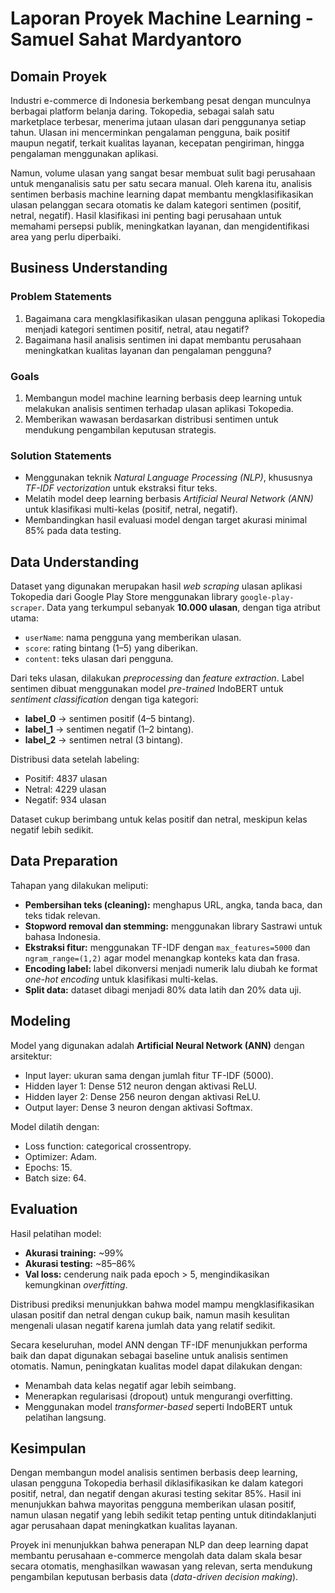 # Laporan Proyek Machine Learning - Samuel Sahat Mardyantoro

## Domain Proyek

Industri e-commerce di Indonesia berkembang pesat dengan munculnya berbagai platform belanja daring. Tokopedia, sebagai salah satu marketplace terbesar, menerima jutaan ulasan dari penggunanya setiap tahun. Ulasan ini mencerminkan pengalaman pengguna, baik positif maupun negatif, terkait kualitas layanan, kecepatan pengiriman, hingga pengalaman menggunakan aplikasi.

Namun, volume ulasan yang sangat besar membuat sulit bagi perusahaan untuk menganalisis satu per satu secara manual. Oleh karena itu, analisis sentimen berbasis machine learning dapat membantu mengklasifikasikan ulasan pelanggan secara otomatis ke dalam kategori sentimen (positif, netral, negatif). Hasil klasifikasi ini penting bagi perusahaan untuk memahami persepsi publik, meningkatkan layanan, dan mengidentifikasi area yang perlu diperbaiki.

## Business Understanding

### Problem Statements

1. Bagaimana cara mengklasifikasikan ulasan pengguna aplikasi Tokopedia menjadi kategori sentimen positif, netral, atau negatif?
2. Bagaimana hasil analisis sentimen ini dapat membantu perusahaan meningkatkan kualitas layanan dan pengalaman pengguna?

### Goals

1. Membangun model machine learning berbasis deep learning untuk melakukan analisis sentimen terhadap ulasan aplikasi Tokopedia.
2. Memberikan wawasan berdasarkan distribusi sentimen untuk mendukung pengambilan keputusan strategis.

### Solution Statements

* Menggunakan teknik *Natural Language Processing (NLP)*, khususnya *TF-IDF vectorization* untuk ekstraksi fitur teks.
* Melatih model deep learning berbasis *Artificial Neural Network (ANN)* untuk klasifikasi multi-kelas (positif, netral, negatif).
* Membandingkan hasil evaluasi model dengan target akurasi minimal 85% pada data testing.

## Data Understanding

Dataset yang digunakan merupakan hasil *web scraping* ulasan aplikasi Tokopedia dari Google Play Store menggunakan library `google-play-scraper`. Data yang terkumpul sebanyak **10.000 ulasan**, dengan tiga atribut utama:

* `userName`: nama pengguna yang memberikan ulasan.
* `score`: rating bintang (1–5) yang diberikan.
* `content`: teks ulasan dari pengguna.

Dari teks ulasan, dilakukan *preprocessing* dan *feature extraction*. Label sentimen dibuat menggunakan model *pre-trained* IndoBERT untuk *sentiment classification* dengan tiga kategori:

* **label\_0** → sentimen positif (4–5 bintang).
* **label\_1** → sentimen negatif (1–2 bintang).
* **label\_2** → sentimen netral (3 bintang).

Distribusi data setelah labeling:

* Positif: 4837 ulasan
* Netral: 4229 ulasan
* Negatif: 934 ulasan

Dataset cukup berimbang untuk kelas positif dan netral, meskipun kelas negatif lebih sedikit.

## Data Preparation

Tahapan yang dilakukan meliputi:

* **Pembersihan teks (cleaning):** menghapus URL, angka, tanda baca, dan teks tidak relevan.
* **Stopword removal dan stemming:** menggunakan library Sastrawi untuk bahasa Indonesia.
* **Ekstraksi fitur:** menggunakan TF-IDF dengan `max_features=5000` dan `ngram_range=(1,2)` agar model menangkap konteks kata dan frasa.
* **Encoding label:** label dikonversi menjadi numerik lalu diubah ke format *one-hot encoding* untuk klasifikasi multi-kelas.
* **Split data:** dataset dibagi menjadi 80% data latih dan 20% data uji.

## Modeling

Model yang digunakan adalah **Artificial Neural Network (ANN)** dengan arsitektur:

* Input layer: ukuran sama dengan jumlah fitur TF-IDF (5000).
* Hidden layer 1: Dense 512 neuron dengan aktivasi ReLU.
* Hidden layer 2: Dense 256 neuron dengan aktivasi ReLU.
* Output layer: Dense 3 neuron dengan aktivasi Softmax.

Model dilatih dengan:

* Loss function: categorical crossentropy.
* Optimizer: Adam.
* Epochs: 15.
* Batch size: 64.

## Evaluation

Hasil pelatihan model:

* **Akurasi training:** \~99%
* **Akurasi testing:** \~85–86%
* **Val loss:** cenderung naik pada epoch > 5, mengindikasikan kemungkinan *overfitting*.

Distribusi prediksi menunjukkan bahwa model mampu mengklasifikasikan ulasan positif dan netral dengan cukup baik, namun masih kesulitan mengenali ulasan negatif karena jumlah data yang relatif sedikit.

Secara keseluruhan, model ANN dengan TF-IDF menunjukkan performa baik dan dapat digunakan sebagai baseline untuk analisis sentimen otomatis. Namun, peningkatan kualitas model dapat dilakukan dengan:

* Menambah data kelas negatif agar lebih seimbang.
* Menerapkan regularisasi (dropout) untuk mengurangi overfitting.
* Menggunakan model *transformer-based* seperti IndoBERT untuk pelatihan langsung.

## Kesimpulan

Dengan membangun model analisis sentimen berbasis deep learning, ulasan pengguna Tokopedia berhasil diklasifikasikan ke dalam kategori positif, netral, dan negatif dengan akurasi testing sekitar 85%. Hasil ini menunjukkan bahwa mayoritas pengguna memberikan ulasan positif, namun ulasan negatif yang lebih sedikit tetap penting untuk ditindaklanjuti agar perusahaan dapat meningkatkan kualitas layanan.

Proyek ini menunjukkan bahwa penerapan NLP dan deep learning dapat membantu perusahaan e-commerce mengolah data dalam skala besar secara otomatis, menghasilkan wawasan yang relevan, serta mendukung pengambilan keputusan berbasis data (*data-driven decision making*).
